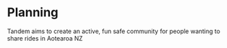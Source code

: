 # Planning

Tandem aims to create an active, fun safe community for people wanting to share rides in Aotearoa NZ
